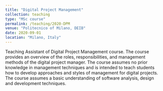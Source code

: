 ```yaml
---
title: "Digital Project Management"
collection: teaching
type: "MSc course"
permalink: /teaching/2020-DPM
venue: "Politecnico of Milano, DEIB"
date: 2020-09-01
location: "Milano, Italy"
---
```


Teaching Assistant of Digital Project Management course. The course provides an overview of the roles, responsibilities, and management methods of the digital project manager. The course assumes no prior knowledge in management techniques and is intended to teach students how to develop approaches and styles of management for digital projects. The course assumes a basic understanding of software analysis, design and development techniques.